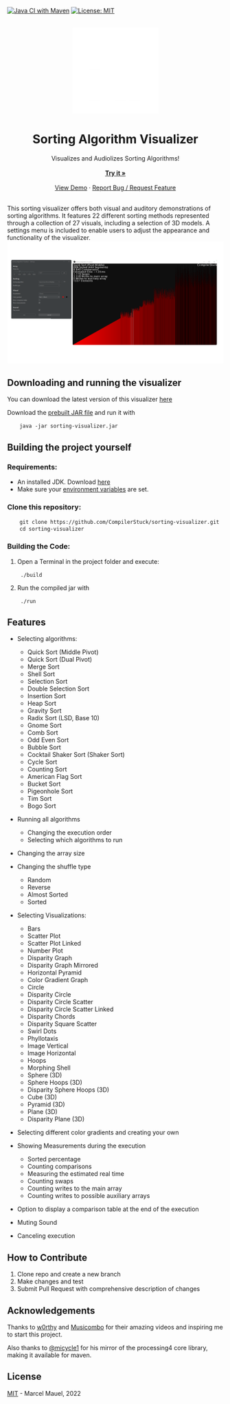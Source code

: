 [![Java CI with Maven](https://github.com/marcelmauel/sorting-visualizer/actions/workflows/maven.yml/badge.svg)](https://github.com/marcelmauel/sorting-visualizer/actions/workflows/maven.yml)
[![License: MIT](https://img.shields.io/badge/License-MIT-yellow.svg)](https://opensource.org/licenses/MIT)



<br />
<div align="center">
  <img src="images/logo.png" alt="Logo" width="200" height="200">

  <h1 align="center">Sorting Algorithm Visualizer</h1>

  <p align="center">
    Visualizes and Audiolizes Sorting Algorithms!
    <br />
    <br />
    <a href="https://github.com/marcelmauel/sorting-visualizer/releases/latest"><strong>Try it »</strong></a>
    <br />
    <br />
    <a href="https://youtu.be/9bm-q115OFM">View Demo</a>
    ·
    <a href="https://github.com/marcelmauel/sorting-visualizer/issues">Report Bug / Request Feature</a>
    </p>
</div>
<br />
This sorting visualizer offers both visual and auditory demonstrations of sorting algorithms. It features 22 different sorting methods represented through a collection of 27 visuals, including a selection of 3D models. A settings menu is included to enable users to adjust the appearance and functionality of the visualizer.

<div align="center">
        <img src="images/demo.png" alt="Program demo">
  <p align="center">
</div>

## Downloading and running the visualizer
You can download the latest version of this visualizer [here](https://github.com/marcelmauel/sorting-visualizer/releases/latest)

Download the [prebuilt JAR file](https://github.com/marcelmauel/sorting-visualizer/releases/latest/download/sorting-visualizer.jar) and run it with

        java -jar sorting-visualizer.jar


## Building the project yourself
### Requirements:

* An installed JDK. Download [here](https://jdk.java.net/21/)
* Make sure your [environment variables](https://www.baeldung.com/java-home-on-windows-7-8-10-mac-os-x-linux) are set.

### Clone this repository:

        git clone https://github.com/CompilerStuck/sorting-visualizer.git
        cd sorting-visualizer


### Building the Code:

1. Open a Terminal in the project folder and execute: 

        ./build

2. Run the compiled jar with

        ./run
        

## Features

* Selecting algorithms:
  - Quick Sort (Middle Pivot)
  - Quick Sort (Dual Pivot)
  - Merge Sort
  - Shell Sort
  - Selection Sort
  - Double Selection Sort
  - Insertion Sort
  - Heap Sort
  - Gravity Sort
  - Radix Sort (LSD, Base 10)
  - Gnome Sort
  - Comb Sort
  - Odd Even Sort
  - Bubble Sort
  - Cocktail Shaker Sort (Shaker Sort)
  - Cycle Sort
  - Counting Sort
  - American Flag Sort
  - Bucket Sort
  - Pigeonhole Sort
  - Tim Sort
  - Bogo Sort


* Running all algorithms
   - Changing the execution order
   - Selecting which algorithms to run


* Changing the array size


* Changing the shuffle type
   - Random
   - Reverse
   - Almost Sorted
   - Sorted


* Selecting Visualizations:
  - Bars
  - Scatter Plot
  - Scatter Plot Linked
  - Number Plot
  - Disparity Graph
  - Disparity Graph Mirrored
  - Horizontal Pyramid
  - Color Gradient Graph
  - Circle
  - Disparity Circle
  - Disparity Circle Scatter
  - Disparity Circle Scatter Linked
  - Disparity Chords
  - Disparity Square Scatter
  - Swirl Dots
  - Phyllotaxis
  - Image Vertical
  - Image Horizontal
  - Hoops
  - Morphing Shell
  - Sphere (3D)
  - Sphere Hoops (3D)
  - Disparity Sphere Hoops (3D)
  - Cube (3D)
  - Pyramid (3D)
  - Plane (3D)
  - Disparity Plane (3D)


* Selecting different color gradients and creating your own

* Showing Measurements during the execution
   - Sorted percentage
   - Counting comparisons
   - Measuring the estimated real time 
   - Counting swaps
   - Counting writes to the main array
   - Counting writes to possible auxiliary arrays


* Option to display a comparison table at the end of the execution


* Muting Sound


* Canceling execution


## How to Contribute
1. Clone repo and create a new branch
2. Make changes and test
3. Submit Pull Request with comprehensive description of changes

## Acknowledgements
Thanks to [w0rthy](https://www.youtube.com/c/w0rthyA) and [Musicombo](https://www.youtube.com/c/Musicombo) for their amazing videos and inspiring me to start this project.

Also thanks to [@micycle1](https://github.com/micycle1) for his mirror of the processing4 core library, making it available for maven.

## License
[MIT](https://github.com/marcelmauel/sorting-visualizer/blob/main/LICENSE) - Marcel Mauel, 2022
